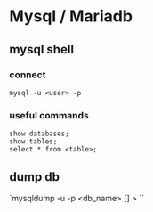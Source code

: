 # Mysql / Mariadb

## mysql shell
### connect
`mysql -u <user> -p`

### useful commands
```
show databases;
show tables;
select * from <table>;
```

## dump db
`mysqldump -u <user> -p <db_name> [<table>] > <outfile>``
